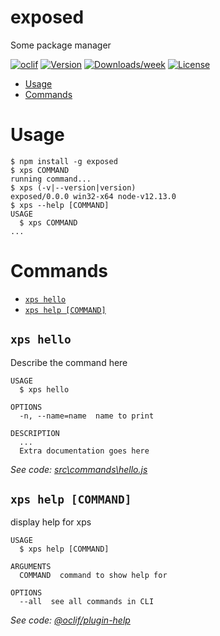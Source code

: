 exposed
=======

Some package manager

[![oclif](https://img.shields.io/badge/cli-oclif-brightgreen.svg)](https://oclif.io)
[![Version](https://img.shields.io/npm/v/exposed.svg)](https://npmjs.org/package/exposed)
[![Downloads/week](https://img.shields.io/npm/dw/exposed.svg)](https://npmjs.org/package/exposed)
[![License](https://img.shields.io/npm/l/exposed.svg)](https://github.com/fuckingbored/exposed/blob/master/package.json)

<!-- toc -->
* [Usage](#usage)
* [Commands](#commands)
<!-- tocstop -->
# Usage
<!-- usage -->
```sh-session
$ npm install -g exposed
$ xps COMMAND
running command...
$ xps (-v|--version|version)
exposed/0.0.0 win32-x64 node-v12.13.0
$ xps --help [COMMAND]
USAGE
  $ xps COMMAND
...
```
<!-- usagestop -->
# Commands
<!-- commands -->
* [`xps hello`](#xps-hello)
* [`xps help [COMMAND]`](#xps-help-command)

## `xps hello`

Describe the command here

```
USAGE
  $ xps hello

OPTIONS
  -n, --name=name  name to print

DESCRIPTION
  ...
  Extra documentation goes here
```

_See code: [src\commands\hello.js](https://github.com/fuckingbored/exposed/blob/v0.0.0/src\commands\hello.js)_

## `xps help [COMMAND]`

display help for xps

```
USAGE
  $ xps help [COMMAND]

ARGUMENTS
  COMMAND  command to show help for

OPTIONS
  --all  see all commands in CLI
```

_See code: [@oclif/plugin-help](https://github.com/oclif/plugin-help/blob/v2.2.3/src\commands\help.ts)_
<!-- commandsstop -->
